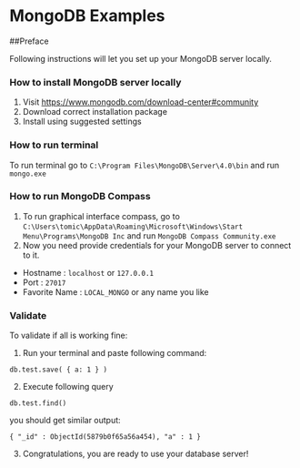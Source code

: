 # MongoDB Examples

##Preface

Following instructions will let you set up your MongoDB server locally.

### How to install MongoDB server locally
1. Visit https://www.mongodb.com/download-center#community
2. Download correct installation package 
3. Install using suggested settings

### How to run terminal
To run terminal go to `C:\Program Files\MongoDB\Server\4.0\bin` and run `mongo.exe`

### How to run MongoDB Compass 
1. To run graphical interface compass, go to `C:\Users\tomic\AppData\Roaming\Microsoft\Windows\Start Menu\Programs\MongoDB Inc`
and run `MongoDB Compass Community.exe`
2. Now you need provide credentials for your MongoDB server to connect to it.
- Hostname : `localhost` or `127.0.0.1`
- Port : `27017`
- Favorite Name : `LOCAL_MONGO` or any name you like

### Validate 
To validate if all is working fine:

1. Run your terminal and paste following command:
```aidl
db.test.save( { a: 1 } )
```
2. Execute following query
```aidl
db.test.find()
```
you should get similar output:
```aidl
{ "_id" : ObjectId(5879b0f65a56a454), "a" : 1 }
```
3. Congratulations, you are ready to use your database server!
